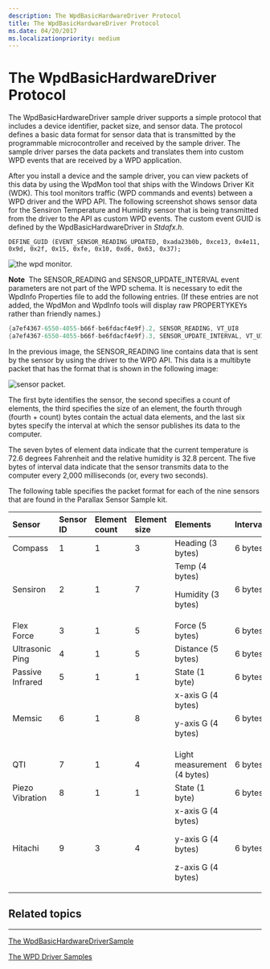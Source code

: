 ```yaml
---
description: The WpdBasicHardwareDriver Protocol
title: The WpdBasicHardwareDriver Protocol
ms.date: 04/20/2017
ms.localizationpriority: medium
---
```


# The WpdBasicHardwareDriver Protocol


The WpdBasicHardwareDriver sample driver supports a simple protocol that includes a device identifier, packet size, and sensor data. The protocol defines a basic data format for sensor data that is transmitted by the programmable microcontroller and received by the sample driver. The sample driver parses the data packets and translates them into custom WPD events that are received by a WPD application.

After you install a device and the sample driver, you can view packets of this data by using the WpdMon tool that ships with the Windows Driver Kit (WDK). This tool monitors traffic (WPD commands and events) between a WPD driver and the WPD API. The following screenshot shows sensor data for the Sensiron Temperature and Humidity sensor that is being transmitted from the driver to the API as custom WPD events. The custom event GUID is defined by the WpdBasicHardwareDriver in *Stdafx.h*.

```ManagedCPlusPlus
DEFINE_GUID (EVENT_SENSOR_READING_UPDATED, 0xada23b0b, 0xce13, 0x4e11, 0x9d, 0x2f, 0x15, 0xfe, 0x10, 0xd6, 0x63, 0x37);
```

![the wpd monitor.](images/wpdmon.png)

**Note**  The SENSOR\_READING and SENSOR\_UPDATE\_INTERVAL event parameters are not part of the WPD schema. It is necessary to edit the WpdInfo Properties file to add the following entries. (If these entries are not added, the WpdMon and WpdInfo tools will display raw PROPERTYKEYs rather than friendly names.)

 

```cpp
{a7ef4367-6550-4055-b66f-be6fdacf4e9f}.2, SENSOR_READING, VT_UI8
{a7ef4367-6550-4055-b66f-be6fdacf4e9f}.3, SENSOR_UPDATE_INTERVAL, VT_UI4
```

In the previous image, the SENSOR\_READING line contains data that is sent by the sensor by using the driver to the WPD API. This data is a multibyte packet that has the format that is shown in the following image:

![sensor packet.](images/sensiron_packetvsd.png)

The first byte identifies the sensor, the second specifies a count of elements, the third specifies the size of an element, the fourth through (fourth + count) bytes contain the actual data elements, and the last six bytes specify the interval at which the sensor publishes its data to the computer.

The seven bytes of element data indicate that the current temperature is 72.6 degrees Fahrenheit and the relative humidity is 32.8 percent. The five bytes of interval data indicate that the sensor transmits data to the computer every 2,000 milliseconds (or, every two seconds).

The following table specifies the packet format for each of the nine sensors that are found in the Parallax Sensor Sample kit.

<table>
<colgroup>
<col width="16%" />
<col width="16%" />
<col width="16%" />
<col width="16%" />
<col width="16%" />
<col width="16%" />
</colgroup>
<thead>
<tr class="header">
<th align="left">Sensor</th>
<th align="left">Sensor ID</th>
<th align="left">Element count</th>
<th align="left">Element size</th>
<th align="left">Elements</th>
<th align="left">Interval</th>
</tr>
</thead>
<tbody>
<tr class="odd">
<td align="left">Compass</td>
<td align="left">1</td>
<td align="left">1</td>
<td align="left">3</td>
<td align="left">Heading (3 bytes)</td>
<td align="left">6 bytes</td>
</tr>
<tr class="even">
<td align="left">Sensiron</td>
<td align="left">2</td>
<td align="left">1</td>
<td align="left">7</td>
<td align="left">Temp (4 bytes)
<p>Humidity (3 bytes)</p></td>
<td align="left">6 bytes</td>
</tr>
<tr class="odd">
<td align="left">Flex Force</td>
<td align="left">3</td>
<td align="left">1</td>
<td align="left">5</td>
<td align="left">Force (5 bytes)</td>
<td align="left">6 bytes</td>
</tr>
<tr class="even">
<td align="left">Ultrasonic Ping</td>
<td align="left">4</td>
<td align="left">1</td>
<td align="left">5</td>
<td align="left">Distance (5 bytes)</td>
<td align="left">6 bytes</td>
</tr>
<tr class="odd">
<td align="left">Passive Infrared</td>
<td align="left">5</td>
<td align="left">1</td>
<td align="left">1</td>
<td align="left">State (1 byte)</td>
<td align="left">6 bytes</td>
</tr>
<tr class="even">
<td align="left">Memsic</td>
<td align="left">6</td>
<td align="left">1</td>
<td align="left">8</td>
<td align="left">x-axis G (4 bytes)
<p>y-axis G (4 bytes)</p></td>
<td align="left">6 bytes</td>
</tr>
<tr class="odd">
<td align="left">QTI</td>
<td align="left">7</td>
<td align="left">1</td>
<td align="left">4</td>
<td align="left">Light measurement (4 bytes)</td>
<td align="left">6 bytes</td>
</tr>
<tr class="even">
<td align="left">Piezo Vibration</td>
<td align="left">8</td>
<td align="left">1</td>
<td align="left">1</td>
<td align="left">State (1 byte)</td>
<td align="left">6 bytes</td>
</tr>
<tr class="odd">
<td align="left">Hitachi</td>
<td align="left">9</td>
<td align="left">3</td>
<td align="left">4</td>
<td align="left">x-axis G (4 bytes)
<p>y-axis G (4 bytes)</p>
<p>z-axis G (4 bytes)</p></td>
<td align="left">6 bytes</td>
</tr>
</tbody>
</table>

 

## <span id="related_topics"></span>Related topics


****
[The WpdBasicHardwareDriverSample](the-wpdbasichardwaredriver-sample.md)

[The WPD Driver Samples](the-wpd-driver-samples.md)

 

 





